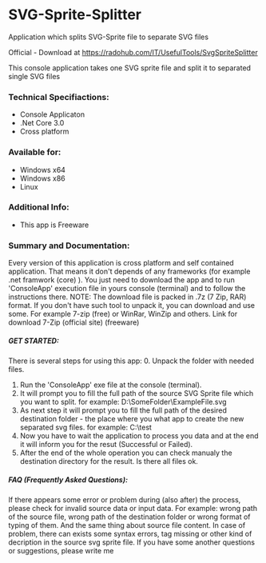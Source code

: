 # SVG-Sprite-Splitter
Application which splits SVG-Sprite file to separate SVG files

Official - Download at https://radohub.com/IT/UsefulTools/SvgSpriteSplitter

This console application takes one SVG sprite file and split it to separated single SVG files

### Technical Specifiactions:
- Console Applicaton
- .Net Core 3.0
- Cross platform

### Available for:
- Windows x64
- Windows x86
- Linux

### Additional Info:
- This app is Freeware

### Summary and Documentation:
Every version of this application is cross platform and self contained application. That means it don't depends of any frameworks (for example .net framwork (core) ).
You just need to download the app and to run 'ConsoleApp' execution file in yours console (terminal) and to follow the instructions there.
NOTE:
The download file is packed in .7z (7 Zip, RAR) format. If you don't have such tool to unpack it, you can download and use some. For example 7-zip (free) or WinRar, WinZip and others.
Link for download 7-Zip (official site) (freeware)

##### GET STARTED:
There is several steps for using this app:
0. Unpack the folder with needed files.
1. Run the 'ConsoleApp' exe file at the console (terminal).
2. It will prompt you to fill the full path of the source SVG Sprite file which you want to split.
for example: D:\SomeFolder\ExampleFile.svg
3. As next step it will prompt you to fill the full path of the desired destination folder - the place where you what app to create the new separated svg files.
for example: C:\test
4. Now you have to wait the application to process you data and at the end it will inform you for the resut (Successful or Failed).
5. After the end of the whole operation you can check manualy the destination directory for the result. Is there all files ok.

##### FAQ (Frequently Asked Questions):
If there appears some error or problem during (also after) the process, please check for invalid source data or input data.
For example: wrong path of the source file, wrong path of the destination folder or wrong format of typing of them. And the same thing about source file content.
In case of problem, there can exists some syntax errors, tag missing or other kind of decription in the source svg sprite file.
If you have some another questions or suggestions, please write me 
